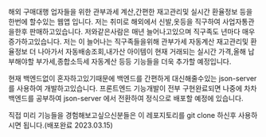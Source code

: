해외 구매대행 업자들을 위한 관부과세 계산,간편한 재고관리및 실시간 환율정보 등을 한번에 할수있는 웹앱 입니다.
저는 취미로 해외에서 신발,옷등을 직구하여 사업자통관을한후 판매하고있습니다. 저와같은사람은 매년 늘어나고있으며 직구족도 년마다 매우 증가하고있습니다.
저는 이 늘어나는 직구족들을위해 관부가세 자동계산 재고관리및 환율정보 더 나아가서 자동배송조회,내가산 아이템이 현재 거래되는 실시간 가격,올해 납부해야할 부가세,종합소득세 자동계산 등등 기능들을 더욱
추가할 예정입니다.



현재 백엔드없이 혼자하고있기때문에 백엔드를 간편하게 대신해줄수있는 json-server 를 사용하여 개발하고있습니다. 프론트엔드 기능개발이 전부 구현완료되면 나중에 차차 백엔드를 공부하여 json-server 에서
전환하여 정식으로 배포할 예정에 있습니다.

직접 미리 기능들을 경험해보고싶으신분들은 이 레포지토리를 git clone 하신후 사용하시면 됩니다.(배포완료 2023.03.15)

